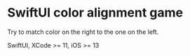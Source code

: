 # SwiftUI color alignment game

Try to match color on the right to the one on the left.

SwiftUI, XCode >= 11, iOS >= 13
